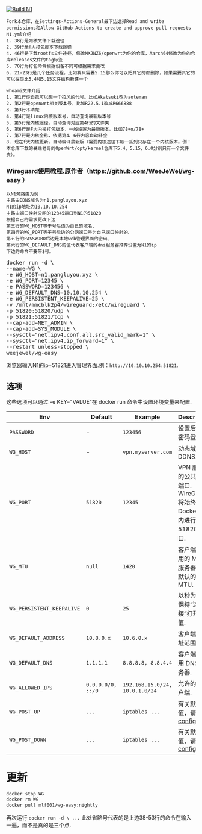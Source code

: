 [![Build N1](https://github.com/MXJNZ6/Flippy-D/actions/workflows/N1.yml/badge.svg)](https://github.com/MXJNZ6/Flippy-D/actions/workflows/N1.yml)
```
Fork本仓库，在Settings-Actions-General最下边选择Read and write permissions和Allow GitHub Actions to create and approve pull requests
N1.yml介绍
1. 38行是内核文件下载途径
2. 39行是f大打包脚本下载途径
4. 46行是下载rootfs文件途径，修改MXJNZ6/openwrt为你的仓库，Aarch64修改为你的仓库releases文件的tag标签
5. 70行为打包命令根据设备不同可根据需求更改
6. 21-23行是几个任务流程，比如我只需要5.15那么你可以把其它的都删除，如果需要其它的可以在类比5.4和5.15文件结构新建一个
```
```
whoami文件介绍
1. 第1行你自己可以想一个拉风的代号。比如Akatsuki改为aoteman
2. 第2行是openwrt相关版本号。比如R22.5.1改成R666888
3. 第3行不清楚
4. 第4行是linux内核版本号，自动查询最新版本号
5. 第5行是内核途径，自动查询对应第4行的文件夹
6. 第6行是F大内核打包版本，一般设置为最新版本。比如78+o/78+
7. 第7行是内核全称，依据第4、6行内容自动补全
8. 现在f大内核更新，自动编译最新版（需要内核途径下每一系列只存在一个内核版本。例：本仓库下载的暴躁老哥的OpenWrt/opt/kernel仓库下5.4、5.15、6.0分别只有一个文件夹）。
```
### Wireguard使用教程.原作者（https://github.com/WeeJeWel/wg-easy ）
```
以N1旁路由为例
主路由DDNS域名为n1.pangluyou.xyz
N1的ip地址为10.10.10.254
主路由端口映射公网的12345端口到N1的51820
根据自己的需求更改下边
第三行的WG_HOST等于号后边为自己的域名、
第四行的WG_PORT等于号后边的公网端口号为自己端口映射的、
第五行的PASSWORD后边是本地web管理界面的密码、
第六行的WG_DEFAULT_DNS的值代表客户端的dns服务器推荐设置为N1的ip
下边的命令不要带$号。
```

<pre>
docker run -d \
--name=WG \
-e WG_HOST=n1.pangluyou.xyz \
-e WG_PORT=12345 \
-e PASSWORD=123456 \
-e WG_DEFAULT_DNS=10.10.10.254 \
-e WG_PERSISTENT_KEEPALIVE=25 \
-v /mnt/mmcblk2p4/wireguard:/etc/wireguard \
-p 51820:51820/udp \
-p 51821:51821/tcp \
--cap-add=NET_ADMIN \
--cap-add=SYS_MODULE \
--sysctl="net.ipv4.conf.all.src_valid_mark=1" \
--sysctl="net.ipv4.ip_forward=1" \
--restart unless-stopped \
weejewel/wg-easy
</pre>

浏览器输入N1的ip+51821进入管理界面.例：`http://10.10.10.254:51821`.

## 选项

这些选项可以通过 -e KEY="VALUE"在 docker run 命令中设置环境变量来配置.

| Env | Default | Example | Description |
| - | - | - | - |
| `PASSWORD` | - | `123456` | 设置后需要密码登录. |
| `WG_HOST` | - | `vpn.myserver.com` | 动态域名DDNS. |
| `WG_PORT` | `51820` | `12345` | VPN 服务器的公共UDP端口. WireGuard 将始终在 Docker 容器内进行侦听 51820 端口. |
| `WG_MTU` | `null` | `1420` | 客户端将使用的 MTU .服务器使用默认的 WG MTU. |
| `WG_PERSISTENT_KEEPALIVE` | `0` | `25` | 以秒为单位保持“连接”打开的值. |
| `WG_DEFAULT_ADDRESS` | `10.8.0.x` | `10.6.0.x` | 客户端 IP 地址范围. |
| `WG_DEFAULT_DNS` | `1.1.1.1` | `8.8.8.8, 8.8.4.4` | 客户端将使用 DNS 服务器. |
| `WG_ALLOWED_IPS` | `0.0.0.0/0, ::/0` | `192.168.15.0/24, 10.0.1.0/24` | 允许的 IP 客户端. |
| `WG_POST_UP` | `...` | `iptables ...` | 有关默认值，请参见 [config.js](https://github.com/WeeJeWel/wg-easy/blob/master/src/config.js#L19) . |
| `WG_POST_DOWN` | `...` | `iptables ...` | 有关默认值，请参见 [config.js](https://github.com/WeeJeWel/wg-easy/blob/master/src/config.js#L26) . |

# 更新

```bash
docker stop WG
docker rm WG
docker pull mlf001/wg-easy:nightly
```

再次运行 `docker run -d \ ...` 此处省略号代表的是上边38-53行的命令在输入一遍，而不是真的是三个点.
